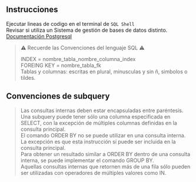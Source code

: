 ## Instrucciones
  
  
Ejecutar lineas de codigo en el terminal de `SQL Shell`  
Revisar si utiliza un Sistema de gestión de bases de datos distinto.  
[Documentación Postgresql](https://www.postgresqltutorial.com/)



> ⚠️ Recuerde las Convenciones del lenguaje SQL ⚠️
>      
> INDEX  = nombre_tabla_nombre_columna_index  
> FOREING KEY = nombre_tabla_fk  
> Tablas y columnas: escritas en plural, minusculas y sin ñ, simbolos o tildes.
> 
## Convenciones de subquery
> Las consultas internas deben estar encapsuladas entre paréntesis.  
> Una subquery puede tener sólo una columna especificada en SELECT, con la excepción de múltiples columnas definidas en la consulta principal.  
> El comando ORDER BY no se puede utilizar en una consulta interna. La excepción es que esta instrucción sí puede ser incluida en la consulta principal.  
> Para obtener un resultado similar a ORDER BY dentro de una consulta interna, se puede implementar el comando GROUP BY.  
> Aquellas consultas internas que retornen más de una fila sólo pueden ser utilizadas con operadores de múltiples valores como IN.  
> 
